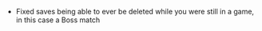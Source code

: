 - Fixed saves being able to ever be deleted while you were still in a game, in this case a Boss match